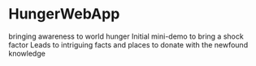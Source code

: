 # HungerWebApp
bringing awareness to world hunger
Initial mini-demo to bring a shock factor
Leads to intriguing facts and places to donate with the newfound knowledge
